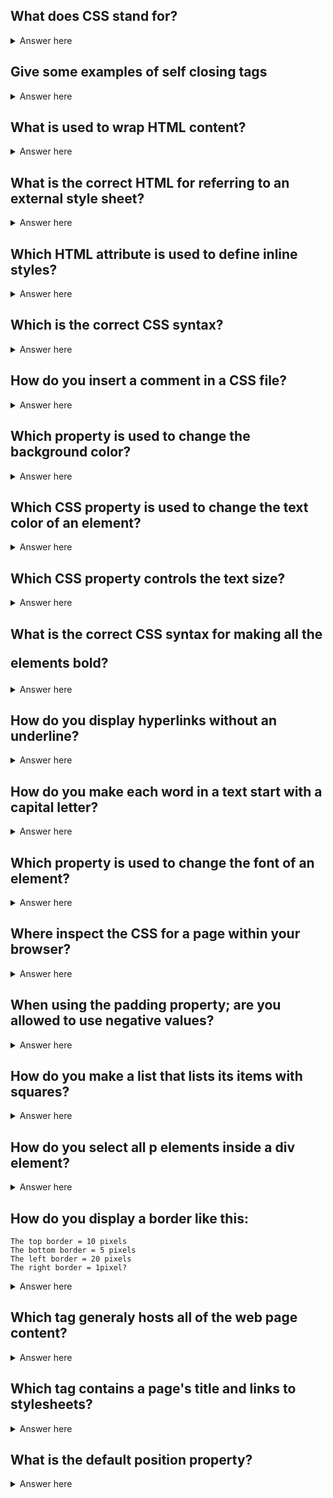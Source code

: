 ## What does CSS stand for?

<details>
  <summary>Answer here</summary>
  Cascading Style Sheets 
</details>

## Give some examples of self closing tags

<details>
  <summary>Answer here</summary>
  The answer are these tags. 
  hr 
  input 
  br 
</details>

## What is used to wrap HTML content?

<details>
  <summary>Answer here</summary>
    tags
</details>

## What is the correct HTML for referring to an external style sheet?

<details>
  <summary>Answer here</summary>
    The answer is 
    <link rel="stylesheet" type="text/css" href="mystyle.css">
    
</details>

## Which HTML attribute is used to define inline styles?

<details>
  <summary>Answer here</summary>
    style
</details>

## Which is the correct CSS syntax?

<details>
  <summary>Answer here</summary>
    body {color: black;}
</details>

## How do you insert a comment in a CSS file?

<details>
    <summary>Answer here</summary>
    /* this is a comment */
</details>

## Which property is used to change the background color?

<details>
    <summary>Answer here</summary>
    background-color
</details>

## Which CSS property is used to change the text color of an element?

<details>
    <summary>Answer here</summary>
    color
</details>

## Which CSS property controls the text size?

<details>
    <summary>Answer here</summary>
    font-size
</details>

## What is the correct CSS syntax for making all the <p> elements bold?

<details>
    <summary>Answer here</summary>
   p {font-weight:bold;}
</details>

## How do you display hyperlinks without an underline?

<details>
    <summary>Answer here</summary>
   a {text-decoration:none;}
</details>

## How do you make each word in a text start with a capital letter?

<details>
    <summary>Answer here</summary>
  text-transform:capitalize
</details>

## Which property is used to change the font of an element?

<details>
    <summary>Answer here</summary>
    font-family 
</details>

## Where inspect the CSS for a page within your browser?


<details>
    <summary>Answer here</summary>
    Styles (in spec element)
</details>


## When using the padding property; are you allowed to use negative values?

<details>
    <summary>Answer here</summary>
    not allowed
</details>

## How do you make a list that lists its items with squares?

<details>
    <summary>Answer here</summary>
    list-style-type: square;
</details>

## How do you select all p elements inside a div element?

<details>
    <summary>Answer here</summary>
    div p
</details>

## How do you display a border like this:
```
The top border = 10 pixels
The bottom border = 5 pixels
The left border = 20 pixels
The right border = 1pixel?
```
<details>
    <summary>Answer here</summary>
    border-width:10px 1px 5px 20px
</details>


## Which tag generaly hosts all of the web page content?

<details>
    <summary>Answer here</summary>
    body
</details>



## Which tag contains a page's title and links to stylesheets?

<details>
    <summary>Answer here</summary>
    The <head> tag
</details>

## What is the default position property?

<details>
    <summary>Answer here</summary>
    The position property specifies the type of positioning method used for an element (static, relative, absolute, fixed, or sticky).

    The default value is static. 
</details>
